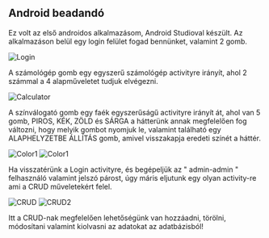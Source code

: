 ## Android beadandó

Ez volt az első androidos alkalmazásom, Android Studioval készült. 
Az alkalmazáson belül egy login felület fogad bennünket, valamint 2 gomb. 

![Login](Screenshots/loginscren.png)

A számológép gomb egy egyszerű számológép activityre irányít, ahol 2 számmal a 4 alapműveletet tudjuk elvégezni.

![Calculator](Screenshots/calculator.png)

A színválogató gomb egy faék egyszerűságű activityre irányít át, ahol van 5 gomb, PIROS, KÉK, ZÖLD és SÁRGA a hátterünk annak megfelelően fog változni, hogy melyik gombot nyomjuk le, valamint található egy ALAPHELYZETBE ÁLLÍTÁS gomb, amivel visszakapja eredeti színét a háttér.

![Color1](Screenshots/color1.png)
![Color1](Screenshots/color2.png)

Ha visszatérünk a Login activityre, és begépeljük az " admin-admin " felhasználó valamint jelszó párost, úgy máris eljutunk egy olyan activity-re ami a CRUD műveletekért felel.

![CRUD](Screenshots/crudmain.png)
![CRUD2](Screenshots/main.png)

Itt a CRUD-nak megfelelően lehetőségünk van hozzáadni, törölni, módosítani valamint kiolvasni az adatokat az adatbázisból!
